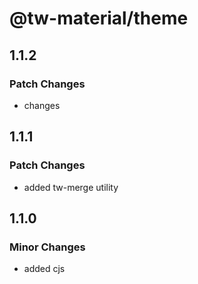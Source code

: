 # @tw-material/theme

## 1.1.2

### Patch Changes

- changes

## 1.1.1

### Patch Changes

- added tw-merge utility

## 1.1.0

### Minor Changes

- added cjs
